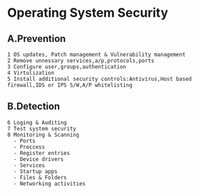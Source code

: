 # Operating System Security


## A.Prevention  
  
	1 OS updates, Patch management & Vulnerability management
	2 Remove unnessary services,a/p,protocols,ports   
	3 Configure user,groups,authentication 
	4 Virtulization  
	5 Install additional security controls:Antivirus,Host based firewall,IDS or IPS S/W,A/P whitelisting
	
## B.Detection  
  
	6 Loging & Auditing
	7 Test system security   
	8 Monitoring & Scanning 
	  - Ports
	  - Proccess
	  - Register entries
	  - Device drivers
	  - Services
	  - Startup apps
	  - Files & Folders
	  - Networking activities




